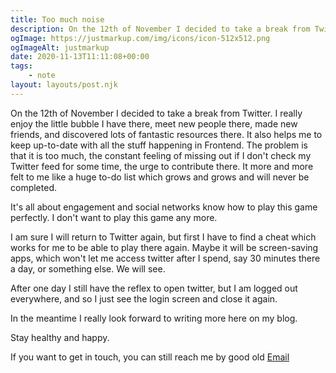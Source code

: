 ```yaml
---
title: Too much noise
description: On the 12th of November I decided to take a break from Twitter. 
ogImage: https://justmarkup.com/img/icons/icon-512x512.png
ogImageAlt: justmarkup
date: 2020-11-13T11:11:08+00:00
tags:
    - note
layout: layouts/post.njk
---
```


On the 12th of November I decided to take a break from Twitter. I really enjoy the little bubble I have there, meet new people there, made new friends, and discovered lots of fantastic resources there. It also helps me to keep up-to-date with all the stuff happening in Frontend. The problem is that it is too much, the constant feeling of missing out if I don't check my Twitter feed for some time, the urge to contribute there. It more and more felt to me like a huge to-do list which grows and grows and will never be completed.

It's all about engagement and social networks know how to play this game perfectly. I don't want to play this game any more.

I am sure I will return to Twitter again, but first I have to find a cheat which works for me to be able to play there again. Maybe it will be screen-saving apps, which won't let me access twitter after I spend, say 30 minutes there a day, or something else. We will see.

After one day I still have the reflex to open twitter, but I am logged out everywhere, and so I just see the login screen and close it again.

In the meantime I really look forward to writing more here on my blog.

Stay healthy and happy.

If you want to get in touch, you can still reach me by good old [Email](mailto:hallo@justmarkup.com)